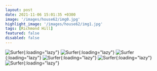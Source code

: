 ```yaml
---
layout: post
date: 2021-11-06 15:01:35 +0300
image: '/images/house62/img0.jpg'
highlight_image: '/images/house62/img1.jpg'
tags: [Richmond Hill]
featured: false
disabled: false
---
```


![Surfer]({{site.baseurl}}/images/house62/img3.jpg){:loading="lazy"}
![Surfer]({{site.baseurl}}/images/house62/img4.jpg){:loading="lazy"}
![Surfer]({{site.baseurl}}/images/house62/img5.jpg){:loading="lazy"}
![Surfer]({{site.baseurl}}/images/house62/img6.jpg){:loading="lazy"}
![Surfer]({{site.baseurl}}/images/house62/img7.jpg){:loading="lazy"}
![Surfer]({{site.baseurl}}/images/house62/img8.jpg){:loading="lazy"} 